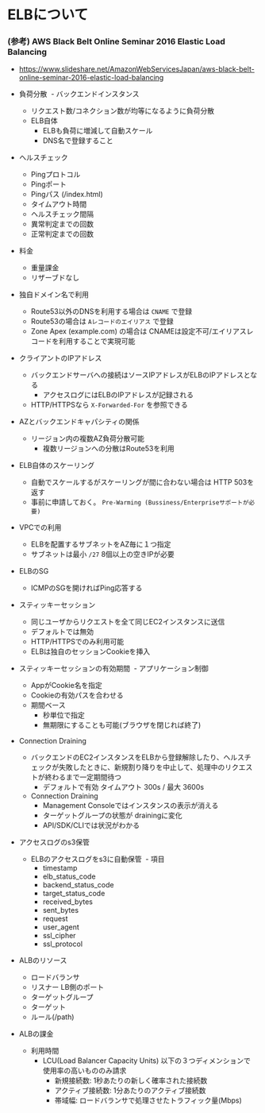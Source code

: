# ELBについて

### (参考) AWS Black Belt Online Seminar 2016 Elastic Load Balancing

- https://www.slideshare.net/AmazonWebServicesJapan/aws-black-belt-online-seminar-2016-elastic-load-balancing

- 負荷分散
  - バックエンドインスタンス
    - リクエスト数/コネクション数が均等になるように負荷分散
  - ELB自体
    - ELBも負荷に増減して自動スケール
    - DNS名で登録すること

- ヘルスチェック
  - Pingプロトコル
  - Pingポート
  - Pingパス (/index.html)
  - タイムアウト時間
  - ヘルスチェック間隔
  - 異常判定までの回数
  - 正常判定までの回数
  
- 料金 
  - 重量課金 
  - リザーブドなし

- 独自ドメイン名で利用
  - Route53以外のDNSを利用する場合は `CNAME` で登録
  - Route53の場合は `Aレコードのエイリアス` で登録
  - Zone Apex (example.com) の場合は CNAMEは設定不可/エイリアスレコードを利用することで実現可能

- クライアントのIPアドレス
  - バックエンドサーバへの接続はソースIPアドレスがELBのIPアドレスとなる
    - アクセスログにはELBのIPアドレスが記録される
  - HTTP/HTTPSなら `X-Forwarded-For` を参照できる
 
- AZとバックエンドキャパシティの関係
  - リージョン内の複数AZ負荷分散可能
    - 複数リージョンへの分散はRoute53を利用
     
- ELB自体のスケーリング
  - 自動でスケールするがスケーリングが間に合わない場合は HTTP 503を返す
  - 事前に申請しておく。 `Pre-Warming (Bussiness/Enterpriseサポートが必要)`

- VPCでの利用
  - ELBを配置するサブネットをAZ毎に１つ指定
  - サブネットは最小 `/27` 8個以上の空きIPが必要

- ELBのSG
  - ICMPのSGを開ければPing応答する
  
- スティッキーセッション
  - 同じユーザからリクエストを全て同じEC2インスタンスに送信
  - デフォルトでは無効
  - HTTP/HTTPSでのみ利用可能
  - ELBは独自のセッションCookieを挿入
  
- スティッキーセッションの有効期間
  - アプリケーション制御
    - AppがCookie名を指定
    - Cookieの有効パスを合わせる
  - 期間ベース
    - 秒単位で指定
    - 無期限にすることも可能(ブラウザを閉じれば終了)

- Connection Draining
  - バックエンドのEC2インスタンスをELBから登録解除したり、ヘルスチェックが失敗したときに、新規割り降りを中止して、処理中のリクエストが終わるまで一定期間待つ
    - デフォルトで有効 タイムアウト 300s / 最大 3600s
  - Connection Draining
    - Management Consoleではインスタンスの表示が消える
    - ターゲットグループの状態が drainingに変化
    - API/SDK/CLIでは状況がわかる

- アクセスログのs3保管
  - ELBのアクセスログをs3に自動保管
  - 項目
    - timestamp
    - elb_status_code
    - backend_status_code
    - target_status_code
    - received_bytes
    - sent_bytes
    - request
    - user_agent
    - ssl_cipher
    - ssl_protocol
    
- ALBのリソース
  - ロードバランサ
  - リスナー LB側のポート
  - ターゲットグループ
  - ターゲット
  - ルール(/path)

- ALBの課金
  - 利用時間
    - LCU(Load Balancer Capacity Units) 以下の３つディメンションで使用率の高いもののみ請求
      - 新規接続数: 1秒あたりの新しく確率された接続数
      - アクティブ接続数: 1分あたりのアクティブ接続数
      - 帯域幅: ロードバランサで処理させたトラフィック量(Mbps)

